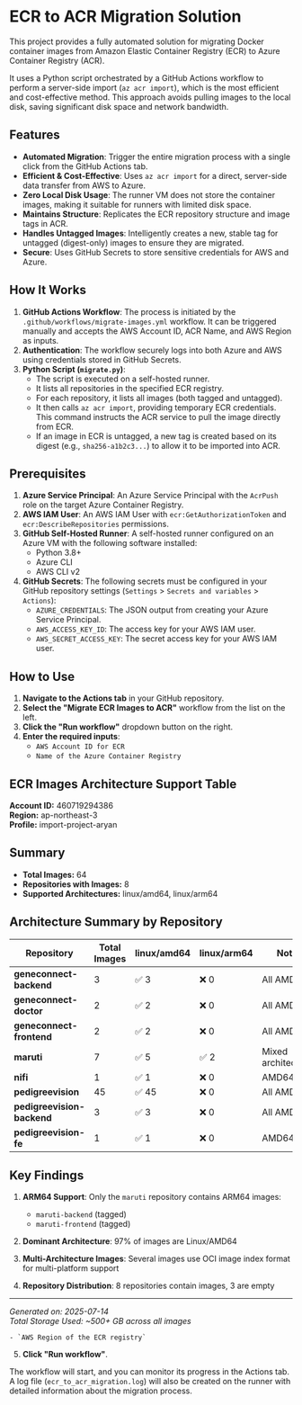 # ECR to ACR Migration Solution

This project provides a fully automated solution for migrating Docker container images from Amazon Elastic Container Registry (ECR) to Azure Container Registry (ACR).

It uses a Python script orchestrated by a GitHub Actions workflow to perform a server-side import (`az acr import`), which is the most efficient and cost-effective method. This approach avoids pulling images to the local disk, saving significant disk space and network bandwidth.

## Features
 
- **Automated Migration**: Trigger the entire migration process with a single click from the GitHub Actions tab.
- **Efficient & Cost-Effective**: Uses `az acr import` for a direct, server-side data transfer from AWS to Azure.
- **Zero Local Disk Usage**: The runner VM does not store the container images, making it suitable for runners with limited disk space.
- **Maintains Structure**: Replicates the ECR repository structure and image tags in ACR.
- **Handles Untagged Images**: Intelligently creates a new, stable tag for untagged (digest-only) images to ensure they are migrated.
- **Secure**: Uses GitHub Secrets to store sensitive credentials for AWS and Azure.

## How It Works

1.  **GitHub Actions Workflow**: The process is initiated by the `.github/workflows/migrate-images.yml` workflow. It can be triggered manually and accepts the AWS Account ID, ACR Name, and AWS Region as inputs.
2.  **Authentication**: The workflow securely logs into both Azure and AWS using credentials stored in GitHub Secrets.
3.  **Python Script (`migrate.py`)**:
    - The script is executed on a self-hosted runner.
    - It lists all repositories in the specified ECR registry.
    - For each repository, it lists all images (both tagged and untagged).
    - It then calls `az acr import`, providing temporary ECR credentials. This command instructs the ACR service to pull the image directly from ECR.
    - If an image in ECR is untagged, a new tag is created based on its digest (e.g., `sha256-a1b2c3...`) to allow it to be imported into ACR.

## Prerequisites

1.  **Azure Service Principal**: An Azure Service Principal with the `AcrPush` role on the target Azure Container Registry.
2.  **AWS IAM User**: An AWS IAM User with `ecr:GetAuthorizationToken` and `ecr:DescribeRepositories` permissions.
3.  **GitHub Self-Hosted Runner**: A self-hosted runner configured on an Azure VM with the following software installed:
    - Python 3.8+
    - Azure CLI
    - AWS CLI v2
4.  **GitHub Secrets**: The following secrets must be configured in your GitHub repository settings (`Settings` > `Secrets and variables` > `Actions`):
    - `AZURE_CREDENTIALS`: The JSON output from creating your Azure Service Principal.
    - `AWS_ACCESS_KEY_ID`: The access key for your AWS IAM user.
    - `AWS_SECRET_ACCESS_KEY`: The secret access key for your AWS IAM user.

## How to Use

1.  **Navigate to the Actions tab** in your GitHub repository.
2.  **Select the "Migrate ECR Images to ACR"** workflow from the list on the left.
3.  **Click the "Run workflow"** dropdown button on the right.
4.  **Enter the required inputs**:
    - `AWS Account ID for ECR`
    - `Name of the Azure Container Registry`
    
## ECR Images Architecture Support Table

**Account ID:** 460719294386  
**Region:** ap-northeast-3  
**Profile:** import-project-aryan  

## Summary
- **Total Images:** 64
- **Repositories with Images:** 8
- **Supported Architectures:** linux/amd64, linux/arm64

## Architecture Summary by Repository

| Repository | Total Images | linux/amd64 | linux/arm64 | Notes |
|------------|--------------|-------------|-------------|-------|
| **geneconnect-backend** | 3 | ✅ 3 | ❌ 0 | All AMD64 |
| **geneconnect-doctor** | 2 | ✅ 2 | ❌ 0 | All AMD64 |
| **geneconnect-frontend** | 2 | ✅ 2 | ❌ 0 | All AMD64 |
| **maruti** | 7 | ✅ 5 | ✅ 2 | Mixed architectures |
| **nifi** | 1 | ✅ 1 | ❌ 0 | AMD64 only |
| **pedigreevision** | 45 | ✅ 45 | ❌ 0 | All AMD64 |
| **pedigreevision-backend** | 3 | ✅ 3 | ❌ 0 | All AMD64 |
| **pedigreevision-fe** | 1 | ✅ 1 | ❌ 0 | AMD64 only |

## Key Findings

1. **ARM64 Support**: Only the `maruti` repository contains ARM64 images:
   - `maruti-backend` (tagged)
   - `maruti-frontend` (tagged)

2. **Dominant Architecture**: 97% of images are Linux/AMD64

3. **Multi-Architecture Images**: Several images use OCI image index format for multi-platform support

4. **Repository Distribution**: 8 repositories contain images, 3 are empty

---

*Generated on: 2025-07-14*  
*Total Storage Used: ~500+ GB across all images*

    - `AWS Region of the ECR registry`
5.  **Click "Run workflow"**.

The workflow will start, and you can monitor its progress in the Actions tab. A log file (`ecr_to_acr_migration.log`) will also be created on the runner with detailed information about the migration process.
